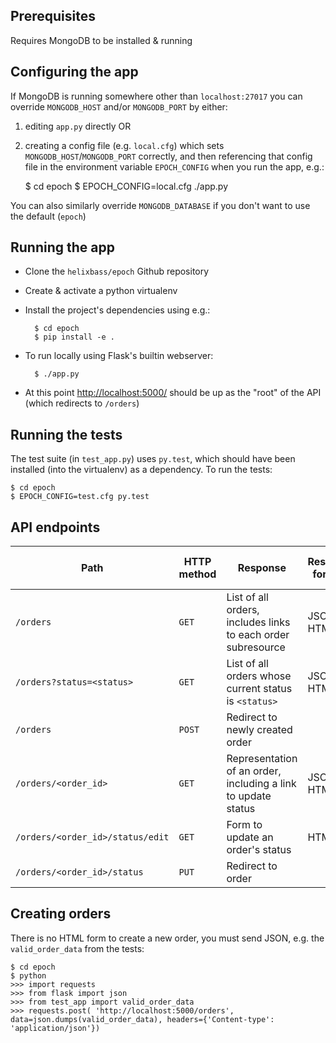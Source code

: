 Prerequisites
-------------
Requires MongoDB to be installed & running

Configuring the app
-------------------

If MongoDB is running somewhere other than `localhost:27017` you can override `MONGODB_HOST` and/or `MONGODB_PORT` by either:
  1. editing `app.py` directly OR
  2. creating a config file (e.g. `local.cfg`) which sets `MONGODB_HOST`/`MONGODB_PORT` correctly, and then referencing that config file in the environment variable `EPOCH_CONFIG` when you run the app, e.g.:

        $ cd epoch
        $ EPOCH_CONFIG=local.cfg ./app.py

You can also similarly override `MONGODB_DATABASE` if you don't want to use the default (`epoch`)

Running the app
---------------

- Clone the `helixbass/epoch` Github repository

- Create & activate a python virtualenv

- Install the project's dependencies using e.g.:

        $ cd epoch
        $ pip install -e .

- To run locally using Flask's builtin webserver:

        $ ./app.py

- At this point <http://localhost:5000/> should be up as the "root" of the API (which redirects to `/orders`)

Running the tests
-----------------

The test suite (in `test_app.py`) uses `py.test`, which should have been installed (into the virtualenv) as a dependency. To run the tests:

    $ cd epoch
    $ EPOCH_CONFIG=test.cfg py.test

API endpoints
-------------

| Path                             | HTTP method | Response                                                     | Response formats | Request body formats |
| -------------------------------- | ----------- | ------------------------------------------------------------ | ---------------- | -------------------- |
| `/orders`                        | `GET`       | List of all orders, includes links to each order subresource | JSON, HTML       |                      |
| `/orders?status=<status>`        | `GET`       | List of all orders whose current status is `<status>`        | JSON, HTML       |                      |
| `/orders`                        | `POST`      | Redirect to newly created order                              |                  | JSON                 |
| `/orders/<order_id>`             | `GET`       | Representation of an order, including a link to update status| JSON, HTML       |                      |
| `/orders/<order_id>/status/edit` | `GET`       | Form to update an order's status                             | HTML             |                      |
| `/orders/<order_id>/status`      | `PUT`       | Redirect to order                                            |                  | JSON, HTML           |

Creating orders
---------------

There is no HTML form to create a new order, you must send JSON, e.g. the `valid_order_data` from the tests:

    $ cd epoch
    $ python
    >>> import requests
    >>> from flask import json
    >>> from test_app import valid_order_data
    >>> requests.post( 'http://localhost:5000/orders', data=json.dumps(valid_order_data), headers={'Content-type': 'application/json'})
